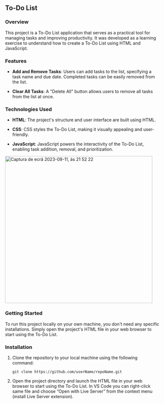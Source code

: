 ## To-Do List

### Overview

This project is a To-Do List application that serves as a practical tool for managing tasks and improving productivity. It was developed as a learning exercise to understand how to create a To-Do List using HTML and JavaScript.

### Features

- **Add and Remove Tasks**: Users can add tasks to the list, specifying a task name and due date. Completed tasks can be easily removed from the list.

- **Clear All Tasks**: A "Delete All" button allows users to remove all tasks from the list at once.

### Technologies Used

- **HTML**: The project's structure and user interface are built using HTML.

- **CSS**: CSS styles the To-Do List, making it visually appealing and user-friendly.

- **JavaScript**: JavaScript powers the interactivity of the To-Do List, enabling task addition, removal, and prioritization.
  
<img width="481" alt="Captura de ecrã 2023-09-11, às 21 52 22" src="https://github.com/Sakura-blip/toDoLIst/assets/115422221/e1b8fd60-9df2-4a0c-a910-cbbb43cdb807">

### Getting Started

To run this project locally on your own machine, you don't need any specific installations. Simply open the project's HTML file in your web browser to start using the To-Do List. 

### Installation

1. Clone the repository to your local machine using the following command:

   ```
   git clone https://github.com/userName/repoName.git
   ```

2. Open the project directory and launch the HTML file in your web browser to start using the To-Do List. In VS Code you can right-click same file and choose “Open with Live Server” from the context menu (install Live Server extension).
